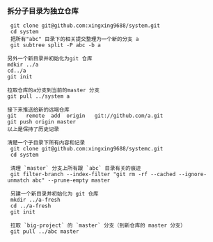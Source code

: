 ### 拆分子目录为独立仓库

     git clone git@github.com:xingxing9688/system.git 
     cd system 
     把所有"abc" 目录下的相关提交整理为一个新的分支 a
     git subtree split -P abc -b a

    另外一个新目录并初始化为git 仓库
    mdkir ../a
    cd../a
    git init 

    拉取仓库的a分支到当前的master 分支
    git pull ../system a  
   
    接下来推送给新的远端仓库
    git   remote  add  origin   git://github.com/a.git 
    git push origin master 
    以上是保持了历史记录

    清楚一个子目录下所有内容和记录
     git clone git@github.com:xingxing9688/systemc.git 
     cd system

     清理 `master` 分支上所有跟 `abc` 目录有关的痕迹
     git filter-branch --index-filter "git rm -rf --cached --ignore-unmatch abc" --prune-empty master

     另建一个新目录并初始化为 git 仓库
     mkdir ../a-fresh
     cd ../a-fresh
     git init

     拉取 `big-project` 的 `master` 分支（到新仓库的 master 分支）
     git pull ../abc master




